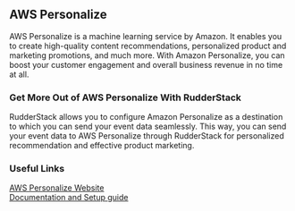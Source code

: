 ## AWS Personalize

AWS Personalize is a machine learning service by Amazon. It enables you to create high-quality content recommendations, personalized product and marketing promotions, and much more. With Amazon Personalize, you can boost your customer engagement and overall business revenue in no time at all.

### Get More Out of AWS Personalize With RudderStack

RudderStack allows you to configure Amazon Personalize as a destination to which you can send your event data seamlessly. This way, you can send your event data to AWS Personalize through RudderStack for personalized recommendation and effective product marketing.

### Useful Links

[AWS Personalize Website][]  
[Documentation and Setup guide][]  

[//]: # "These are reference links used in the body of this note and get stripped out when the markdown processor does its job. There is no need to format nicely because it shouldn't be seen. Thanks SO - http://stackoverflow.com/questions/4823468/store-comments-in-markdown-syntax"
[aws personalize website]: https://aws.amazon.com/personalize/
[documentation and setup guide]: https://docs.rudderstack.com/destinations/aws-personalize
